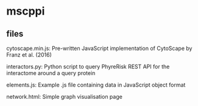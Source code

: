 # mscppi

## files
cytoscape.min.js: Pre-written JavaScript implementation of CytoScape by Franz et al. (2016) 

interactors.py: Python script to query PhyreRisk REST API for the interactome around a query protein

elements.js: Example .js file containing data in JavaScript object format

network.html: Simple graph visualisation page
